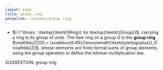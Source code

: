 ```yaml
---
layout: page
title: group ring
permalink: /context/group_ring
---
```

-  $(-)^\times : \textup{\textsf{Ring}} \to \textup{\textsf{Group}}$, carrying a ring to its group of units. The free ring on a group $G$ is the **group ring** $\mathbb{Z}[G] = \scalebox{0.85}{\ensuremath{\textstyle\bigoplus}}_G \mathbb{Z}$, whose elements are finite formal sums of group elements, using the group operation to define the bilinear multiplication law.

SUGGESTION: group ring